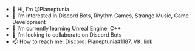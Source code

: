 - 👋 Hi, I’m @Planeptunia
- 👀 I’m interested in Discord Bots, Rhythm Games, Strange Music, Game Development
- 🌱 I’m currently learning Unreal Engine, C++
- 💞️ I’m looking to collaborate on Discord Bots
- 📫 How to reach me: Discord: Planeptunia#1187, VK: [link](https://vk.com/planeptunia)
